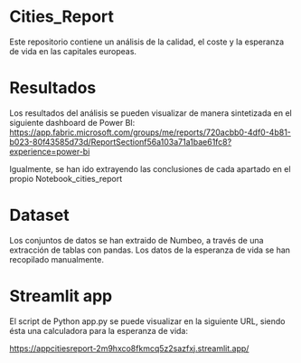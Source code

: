 # Cities_Report

Este repositorio contiene un análisis de la calidad, el coste y la esperanza de vida en las capitales europeas.

# Resultados

Los resultados del análisis se pueden visualizar de manera sintetizada en el siguiente dashboard de Power BI: https://app.fabric.microsoft.com/groups/me/reports/720acbb0-4df0-4b81-b023-80f43585d73d/ReportSectionf56a103a71a1bae61fc8?experience=power-bi

Igualmente, se han ido extrayendo las conclusiones de cada apartado en el propio Notebook_cities_report

# Dataset

Los conjuntos de datos se han extraido de Numbeo, a través de una extracción de tablas con pandas. Los datos de la esperanza de vida se han recopilado manualmente.

# Streamlit app

El script de Python app.py se puede visualizar en la siguiente URL, siendo ésta una calculadora para la esperanza de vida:

https://appcitiesreport-2m9hxco8fkmcq5z2sazfxj.streamlit.app/
 
